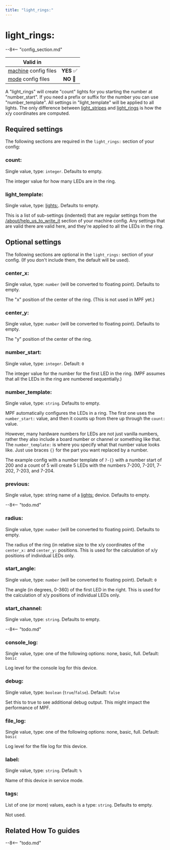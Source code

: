 ```yaml
---
title: "light_rings:"
---
```


# light_rings:


--8<-- "config_section.md"

| Valid in | |
|-----|:----:|
|[machine](instructions/machine_config.md) config files |**YES** :white_check_mark:|
|[mode](instructions/mode_config.md) config files|**NO** :no_entry_sign:|

A "light_rings" will create "count" lights for you starting the
number at "number_start". If you need a prefix or suffix for the
number you can use "number_template". All settings in
"light_template" will be applied to all lights. The only difference
between [light_stripes](light_stripes.md) and [light_rings](light_rings.md) is how the x/y coordinates are computed.

## Required settings

The following sections are required in the `light_rings:` section of
your config:

### count:

Single value, type: `integer`. Defaults to empty.

The integer value for how many LEDs are in the ring.

### light_template:

Single value, type: [lights:](lights.md).
Defaults to empty.

This is a list of sub-settings (indented) that are regular settings from
the [/about/help_us_to_write_it](lights.md) section of your machine
config. Any settings that are valid there are valid here, and they're
applied to all the LEDs in the ring.

## Optional settings

The following sections are optional in the `light_rings:` section of
your config. (If you don't include them, the default will be used).

### center_x:

Single value, type: `number` (will be converted to floating point).
Defaults to empty.

The "x" position of the center of the ring. (This is not used in MPF
yet.)

### center_y:

Single value, type: `number` (will be converted to floating point).
Defaults to empty.

The "y" position of the center of the ring.

### number_start:

Single value, type: `integer`. Default: `0`

The integer value for the number for the first LED in the ring. (MPF
assumes that all the LEDs in the ring are numbered sequentially.)

### number_template:

Single value, type: `string`. Defaults to empty.

MPF automatically configures the LEDs in a ring. The first one uses the
`number_start:` value, and then it counts up from there up through the
`count:` value.

However, many hardware numbers for LEDs are not just vanilla numbers,
rather they also include a board number or channel or something like
that. The `number_template:` is where you specify what that number value
looks like. Just use braces `{}` for the part you want replaced by a
number.

The example config with a number template of `7-{}` with a number start
of 200 and a count of 5 will create 5 LEDs with the numbers 7-200,
7-201, 7-202, 7-203, and 7-204.

### previous:

Single value, type: string name of a [lights:](lights.md) device. Defaults to empty.

--8<-- "todo.md"

### radius:

Single value, type: `number` (will be converted to floating point).
Defaults to empty.

The radius of the ring (in relative size to the x/y coordinates of the
`center_x:` and `center_y:` positions. This is used for the calculation
of x/y positions of individual LEDs only.

### start_angle:

Single value, type: `number` (will be converted to floating point).
Default: `0`

The angle (in degrees, 0-360) of the first LED in the right. This is
used for the calculation of x/y positions of individual LEDs only.

### start_channel:

Single value, type: `string`. Defaults to empty.

--8<-- "todo.md"

### console_log:

Single value, type: one of the following options: none, basic, full.
Default: `basic`

Log level for the console log for this device.

### debug:

Single value, type: `boolean` (`true`/`false`). Default: `false`

Set this to true to see additional debug output. This might impact the
performance of MPF.

### file_log:

Single value, type: one of the following options: none, basic, full.
Default: `basic`

Log level for the file log for this device.

### label:

Single value, type: `string`. Default: `%`

Name of this device in service mode.

### tags:

List of one (or more) values, each is a type: `string`. Defaults to
empty.

Not used.

## Related How To guides

--8<-- "todo.md"

